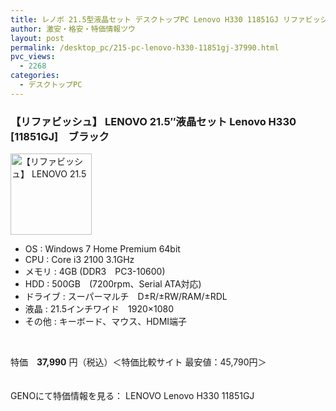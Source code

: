 ```yaml
---
title: レノボ 21.5型液晶セット デスクトップPC Lenovo H330 11851GJ リファビッシュ特価37990円！
author: 激安・格安・特価情報ツウ
layout: post
permalink: /desktop_pc/215-pc-lenovo-h330-11851gj-37990.html
pvc_views:
  - 2268
categories:
  - デスクトップPC
---
```

### 【リファビッシュ】 LENOVO 21.5&#8243;液晶セット Lenovo H330 [11851GJ]　ブラック

<div class="img-bg2 img_L">
  <img border="0" alt="【リファビッシュ】 LENOVO 21.5"液晶セット Lenovo H330 [11851GJ]　ブラック (Core i3 2100 3.1GHz/4GB/500B/Sマルチ/21.5液晶/Win 7 Home) " src="http://i2.wp.com/geno.co.jp/Goods/ImgGA12010440_M.jpg?w=130"width="130" data-recalc-dims="1" /><br /> <img border="0" src="http://i1.wp.com/www10.a8.net/0.gif?resize=1%2C1" alt="" data-recalc-dims="1" />
</div>

<!--more-->

  * OS : Windows 7 Home Premium 64bit
  * CPU : Core i3 2100 3.1GHz
  * メモリ : 4GB (DDR3　PC3-10600)
  * HDD : 500GB　(7200rpm、Serial ATA対応)
  * ドライブ : スーパーマルチ　D±R/±RW/RAM/±RDL
  * 液晶 : 21.5インチワイド　1920&#215;1080
  * その他 : キーボード、マウス、HDMI端子

<br clear="all" /> 

特価　<span class="tokka-price"><strong>37,990</strong></span> 円（税込）＜特価比較サイト 最安値：45,790円＞

　  
GENOにて特価情報を見る： <span class="fs150p">LENOVO Lenovo H330 11851GJ</span>